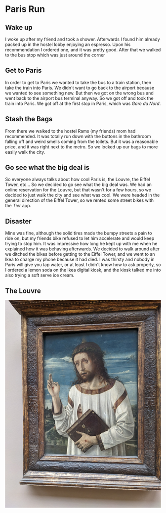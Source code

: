 # Paris Run
## Wake up
I woke up after my friend and took a shower. Afterwards I found him already packed up in the hostel lobby enjoying an espresso. Upon his recommendation I ordered one, and it was pretty good. After that we walked to the bus stop which was just around the corner
## Get to Paris
In order to get to Paris we wanted to take the bus to a train station, then take the train into Paris. We didn't want to go back to the airport because we wanted to see something new. But then we got on the wrong bus and went back to the airport bus terminal anyway. So we got off and took the train into Paris. We got off at the first stop in Paris, which was *Gare du Nord*. 
## Stash the Bags
From there we walked to the hostel Rams (my friends) mom had recommended. It was totally run down with the buttons in the bathroom falling off and weird smells coming from the toilets. But it was a reasonable price, and it was right next to the metro. So we locked up our bags to more easily walk the city.
## Go see what the big deal is
So everyone always talks about how cool Paris is, the Louvre, the Eiffel Tower, etc... So we decided to go see what the big deal was. We had an online reservation for the Louvre, but that wasn't for a few hours, so we decided to just walk the city and see what was cool. We were headed in the general direction of the Eiffel Tower, so we rented some street bikes with the *Tier* app. 
## Disaster
Mine was fine, although the solid tires made the bumpy streets a pain to ride on, but my friends bike refused to let him accelerate and would keep trying to stop him. It was impressive how long he kept up with me when he explained how it was behaving afterwards. We decided to walk around after we ditched the bikes before getting to the Eiffel Tower, and we went to an Ikea to charge my phone because it had died. I was thirsty and nobody in Paris will give you tap water, or at least *I* didn't know how to ask properly, so I ordered a lemon soda on the Ikea digital kiosk, and the kiosk talked me into also trying a soft serve ice cream.


## The Louvre
<img src="img/tired-painting.jpg" />